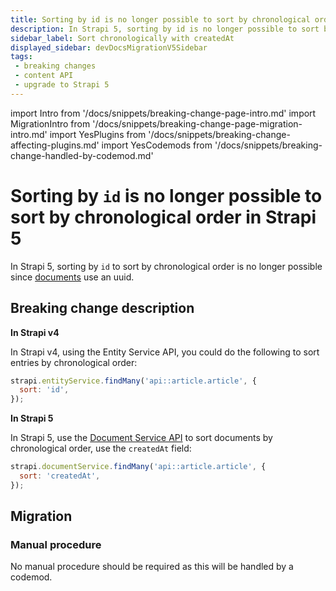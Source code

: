 ```yaml
---
title: Sorting by id is no longer possible to sort by chronological order
description: In Strapi 5, sorting by id is no longer possible to sort by chronological order, and you should use createdAt instead.
sidebar_label: Sort chronologically with createdAt
displayed_sidebar: devDocsMigrationV5Sidebar
tags:
 - breaking changes
 - content API
 - upgrade to Strapi 5
---
```


import Intro from '/docs/snippets/breaking-change-page-intro.md'
import MigrationIntro from '/docs/snippets/breaking-change-page-migration-intro.md'
import YesPlugins from '/docs/snippets/breaking-change-affecting-plugins.md'
import YesCodemods from '/docs/snippets/breaking-change-handled-by-codemod.md'

# Sorting by `id` is no longer possible to sort by chronological order in Strapi 5

In Strapi 5, sorting by `id` to sort by chronological order is no longer possible since [documents](/dev-docs/api/document) use an uuid.

<Intro />
<YesPlugins />
<YesCodemods />

## Breaking change description

<SideBySideContainer>

<SideBySideColumn>

**In Strapi v4**

In Strapi v4, using the Entity Service API, you could do the following to sort entries by chronological order:

```js
strapi.entityService.findMany('api::article.article', {
  sort: 'id',
});
```

</SideBySideColumn>

<SideBySideColumn>

**In Strapi 5**

In Strapi 5, use the [Document Service API](/dev-docs/api/document-service) to sort documents by chronological order, use the `createdAt` field:

```js
strapi.documentService.findMany('api::article.article', {
  sort: 'createdAt',
});
```

</SideBySideColumn>

</SideBySideContainer>

## Migration

<MigrationIntro />

### Manual procedure

No manual procedure should be required as this will be handled by a codemod.
